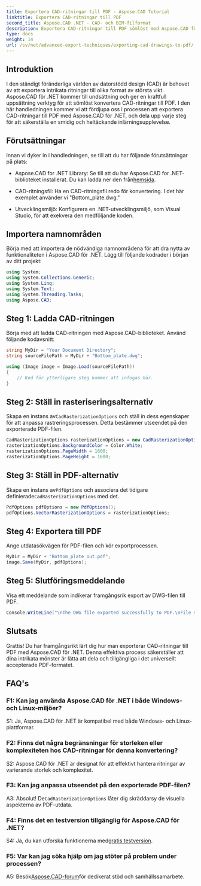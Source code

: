 ```yaml
---
title: Exportera CAD-ritningar till PDF - Aspose.CAD Tutorial
linktitle: Exportera CAD-ritningar till PDF
second_title: Aspose.CAD .NET - CAD- och BIM-filformat
description: Exportera CAD-ritningar till PDF sömlöst med Aspose.CAD för .NET. Följ vår steg-för-steg-guide för effektiv konvertering.
type: docs
weight: 14
url: /sv/net/advanced-export-techniques/exporting-cad-drawings-to-pdf/
---
```

## Introduktion

I den ständigt föränderliga världen av datorstödd design (CAD) är behovet av att exportera intrikata ritningar till olika format av största vikt. Aspose.CAD för .NET kommer till undsättning och ger en kraftfull uppsättning verktyg för att sömlöst konvertera CAD-ritningar till PDF. I den här handledningen kommer vi att fördjupa oss i processen att exportera CAD-ritningar till PDF med Aspose.CAD för .NET, och dela upp varje steg för att säkerställa en smidig och heltäckande inlärningsupplevelse.

## Förutsättningar

Innan vi dyker in i handledningen, se till att du har följande förutsättningar på plats:

-  Aspose.CAD for .NET Library: Se till att du har Aspose.CAD for .NET-biblioteket installerat. Du kan ladda ner den från[hemsida](https://releases.aspose.com/cad/net/).

- CAD-ritningsfil: Ha en CAD-ritningsfil redo för konvertering. I det här exemplet använder vi "Bottom_plate.dwg."

- Utvecklingsmiljö: Konfigurera en .NET-utvecklingsmiljö, som Visual Studio, för att exekvera den medföljande koden.

## Importera namnområden

Börja med att importera de nödvändiga namnområdena för att dra nytta av funktionaliteten i Aspose.CAD för .NET. Lägg till följande kodrader i början av ditt projekt:

```csharp
using System;
using System.Collections.Generic;
using System.Linq;
using System.Text;
using System.Threading.Tasks;
using Aspose.CAD;
```

## Steg 1: Ladda CAD-ritningen

Börja med att ladda CAD-ritningen med Aspose.CAD-biblioteket. Använd följande kodavsnitt:

```csharp
string MyDir = "Your Document Directory";
string sourceFilePath = MyDir + "Bottom_plate.dwg";

using (Image image = Image.Load(sourceFilePath))
{
    // Kod för ytterligare steg kommer att infogas här.
}
```

## Steg 2: Ställ in rasteriseringsalternativ

 Skapa en instans av`CadRasterizationOptions` och ställ in dess egenskaper för att anpassa rastreringsprocessen. Detta bestämmer utseendet på den exporterade PDF-filen.

```csharp
CadRasterizationOptions rasterizationOptions = new CadRasterizationOptions();
rasterizationOptions.BackgroundColor = Color.White;
rasterizationOptions.PageWidth = 1600;
rasterizationOptions.PageHeight = 1600;
```

## Steg 3: Ställ in PDF-alternativ

 Skapa en instans av`PdfOptions` och associera det tidigare definierade`CadRasterizationOptions` med det.

```csharp
PdfOptions pdfOptions = new PdfOptions();
pdfOptions.VectorRasterizationOptions = rasterizationOptions;
```

## Steg 4: Exportera till PDF

Ange utdatasökvägen för PDF-filen och kör exportprocessen.

```csharp
MyDir = MyDir + "Bottom_plate_out.pdf";
image.Save(MyDir, pdfOptions);
```

## Steg 5: Slutföringsmeddelande

Visa ett meddelande som indikerar framgångsrik export av DWG-filen till PDF.

```csharp
Console.WriteLine("\nThe DWG file exported successfully to PDF.\nFile saved at " + MyDir);
```

## Slutsats

Grattis! Du har framgångsrikt lärt dig hur man exporterar CAD-ritningar till PDF med Aspose.CAD för .NET. Denna effektiva process säkerställer att dina intrikata mönster är lätta att dela och tillgängliga i det universellt accepterade PDF-formatet.

## FAQ's

### F1: Kan jag använda Aspose.CAD för .NET i både Windows- och Linux-miljöer?

S1: Ja, Aspose.CAD för .NET är kompatibel med både Windows- och Linux-plattformar.

### F2: Finns det några begränsningar för storleken eller komplexiteten hos CAD-ritningar för denna konvertering?

S2: Aspose.CAD för .NET är designat för att effektivt hantera ritningar av varierande storlek och komplexitet.

### F3: Kan jag anpassa utseendet på den exporterade PDF-filen?

 A3: Absolut! De`CadRasterizationOptions` låter dig skräddarsy de visuella aspekterna av PDF-utdata.

### F4: Finns det en testversion tillgänglig för Aspose.CAD för .NET?

 S4: Ja, du kan utforska funktionerna med[gratis testversion](https://releases.aspose.com/).

### F5: Var kan jag söka hjälp om jag stöter på problem under processen?

 A5: Besök[Aspose.CAD-forum](https://forum.aspose.com/c/cad/19)för dedikerat stöd och samhällssamarbete.